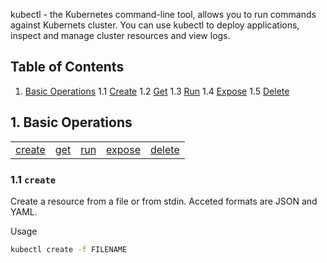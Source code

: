 kubectl - the Kubernetes command-line tool, allows you to run commands against Kubernets cluster. You can use kubectl to deploy applications, inspect and manage cluster resources and view logs. 

## Table of Contents 
  1. [Basic Operations](#1-basic-operations)
    1.1 [Create](#11-create)
    1.2 [Get](#12-get)
    1.3 [Run](#13-run)
    1.4 [Expose](#14-expose)
    1.5 [Delete](#15-delete)

## 1. Basic Operations
<table>
    <tr>
	<td><a href="#1.1-create">create</a></td>
	<td><a href="#1.2-get">get</a></td>
	<td><a href="#1.3-run">run</a></td>
	<td><a href="#1.4-expose">expose</a></td>
	<td><a href="#1.5-delete">delete</a></td>
    </tr>
</table>

### 1.1  `create`
Create a resource from a file or from stdin. Acceted formats are JSON and YAML.

Usage
```bash
kubectl create -f FILENAME 
